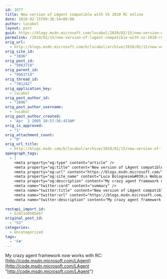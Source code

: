 ```yaml
---
id: 1077
title: New version of LAgent compatible with VS 2010 RC online
date: 2010-02-15T09:36:54+00:00
author: lucabol
layout: post
guid: https://blogs.msdn.microsoft.com/lucabol/2010/02/15/new-version-of-lagent-compatible-with-vs-2010-rc-online/
permalink: /2010/02/15/new-version-of-lagent-compatible-with-vs-2010-rc-online/
orig_url:
  - http://blogs.msdn.microsoft.com/b/lucabol/archive/2010/02/15/new-version-of-lagent-compatible-with-vs-2010-rc-online.aspx
orig_site_id:
  - "3896"
orig_post_id:
  - "9963719"
orig_parent_id:
  - "9963719"
orig_thread_id:
  - "701242"
orig_application_key:
  - lucabol
orig_post_author_id:
  - "3896"
orig_post_author_username:
  - lucabol
orig_post_author_created:
  - 'Apr  2 2005 10:57:56:453AM'
orig_is_approved:
  - "1"
orig_attachment_count:
  - "0"
orig_url_title:
  - http://blogs.msdn.com/b/lucabol/archive/2010/02/15/new-version-of-lagent-compatible-with-vs-2010-rc-online.aspx
opengraph_tags:
  - |
    <meta property="og:type" content="article" />
    <meta property="og:title" content="New version of LAgent compatible with VS 2010 RC online" />
    <meta property="og:url" content="https://blogs.msdn.microsoft.com/lucabol/2010/02/15/new-version-of-lagent-compatible-with-vs-2010-rc-online/" />
    <meta property="og:site_name" content="Luca Bolognese&#039;s WebLog" />
    <meta property="og:description" content="My crazy agent framework now works with RC: http://code.msdn.microsoft.com/LAgent" />
    <meta name="twitter:card" content="summary" />
    <meta name="twitter:title" content="New version of LAgent compatible with VS 2010 RC online" />
    <meta name="twitter:url" content="https://blogs.msdn.microsoft.com/lucabol/2010/02/15/new-version-of-lagent-compatible-with-vs-2010-rc-online/" />
    <meta name="twitter:description" content="My crazy agent framework now works with RC: http://code.msdn.microsoft.com/LAgent" />
    
restapi_import_id:
  - 5c011e0505e67
original_post_id:
  - "53"
categories:
  - Uncategorized
tags:
  - 'F#'
---
```

My crazy agent framework now works with RC: [http://code.msdn.microsoft.com/LAgent](http://code.msdn.microsoft.com/LAgent "http://code.msdn.microsoft.com/LAgent")
